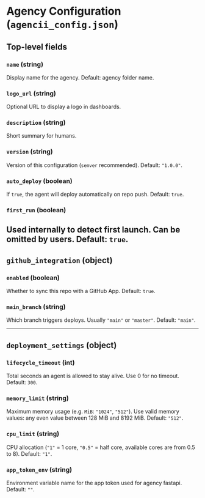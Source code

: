 # Agency Configuration (`agencii_config.json`)

## Top-level fields

### `name` (string)
Display name for the agency.
Default: agency folder name.

### `logo_url` (string)
Optional URL to display a logo in dashboards.

### `description` (string)
Short summary for humans.

### `version` (string)
Version of this configuration (`semver` recommended).
Default: `"1.0.0"`.

### `auto_deploy` (boolean)
If `true`, the agent will deploy automatically on repo push.
Default: `true`.

### `first_run` (boolean)
Used internally to detect first launch. Can be omitted by users.
Default: `true`.
---

## `github_integration` (object)

### `enabled` (boolean)
Whether to sync this repo with a GitHub App.
Default: `true`.

### `main_branch` (string)
Which branch triggers deploys. Usually `"main"` or `"master"`.
Default: `"main"`.

---

## `deployment_settings` (object)

### `lifecycle_timeout` (int)
Total seconds an agent is allowed to stay alive. Use 0 for no timeout.
Default: `300`.

### `memory_limit` (string)
Maximum memory usage (e.g. `MiB`: `"1024"`, `"512"`). Use valid memory values: any even value between 128 MiB and 8192 MiB.
Default: `"512"`.

### `cpu_limit` (string)
CPU allocation (`"1"` = 1 core, `"0.5"` = half core, available cores are from 0.5 to 8).
Default: `"1"`.

### `app_token_env` (string)
Environment variable name for the app token used for agency fastapi.
Default: `""`.